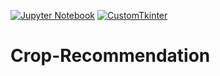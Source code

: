 [![Jupyter Notebook](https://img.shields.io/badge/Jupyter%20Notebook-%23F37626.svg?style=flat&logo=jupyter&logoColor=white)](https://jupyter.org/)
[![CustomTkinter](https://img.shields.io/badge/CustomTkinter-%2312100E.svg?style=flat&logo=python&logoColor=white)](https://github.com/customtkinter/customtkinter)

# Crop-Recommendation
